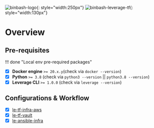 ![binbash-logo](../assets/images/logos/binbash.png "Binbash"){: style="width:250px"}
![binbash-leverage-tf](../assets/images/logos/binbash-leverage-terraform.png#right "Leverage"){: style="width:130px"}

# Overview
## Pre-requisites

!!! done "Local env pre-required packages"
* [x] **Docker engine** `>= 20.x.y`(check via `docker --version`)
* [x] **Python** `>= 3.8` (check via `python3 --version` || `python3.8 --version`)
* [x] **Leverage CLI** `>= 1.0.0` (check via `leverage --version`)

## Configurations & Workflow
- [x] [le-tf-infra-aws](ref-architecture-aws/dir-structure.md)
- [x] [le-tf-vault](ref-architecture-vault/dir-structure.md)
- [x] [le-ansible-infra](ref-architecture-ansible/configs.md)